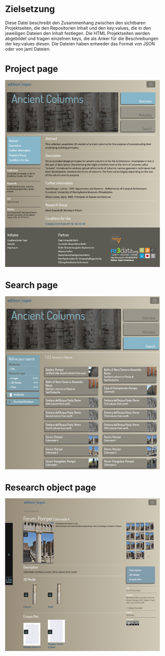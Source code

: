 # Zielsetzung
Diese Datei beschreibt den Zusammenhang zwischen den sichtbaren Projektseiten, die den Repositorien Inhalt und den key:values, die in den jeweiligen Dateien den Inhalt festlegen. Die HTML Projektseiten werden abgebildet und tragen einzelnen keys, die als Anker für die Beschreibungen der key:values diesen. Die Dateien haben entweder das Format von JSON oder von jaml Dateien.

# Project page

![](assets/markdown-img-paste-2019032109224407.png)

# Search page

![](assets/markdown-img-paste-20190321092548313.png)

# Research object page

![](assets/markdown-img-paste-20190321092624240.png)
